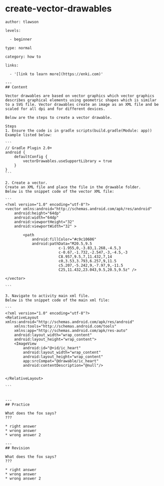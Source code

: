 # create-vector-drawables
	author: tlawson

	levels:

	  - beginner

	type: normal

	category: how to

	links:

	  - '[link to learn more](https://enki.com)'

	---
	## Content

	Vector drawables are based on vector graphics which vector graphics describes graphical elements using geometric shapes which is similar to a SVG file. Vector drawables create an image as an XML file and be scaled for all dpi and for different devices. 

	Below are the steps to create a vector drawable. 

	Steps
	1. Ensure the code is in gradle scripts(build.gradle(Module: app))
	Example listed below:

	```
	// Gradle Plugin 2.0+
	android {
	    defaultConfig {
	        vectorDrawables.useSupportLibrary = true
	    }
	}
	```

	2. Create a vector. 
	Create an XML file and place the file in the drawable folder. 
	Below is the snippet code of the vector XML file:

	```
	<?xml version="1.0" encoding="utf-8"?>
	<vector xmlns:android="http://schemas.android.com/apk/res/android"
	    android:height="64dp"
	    android:width="64dp"
	    android:viewportHeight="32"
	    android:viewportWidth="32" >

	        <path
	            android:fillColor="#c9c10606"
	            android:pathData="M20.5,9.5
	                        c-1.955,0,-3.83,1.268,-4.5,3
	                        c-0.67,-1.732,-2.547,-3,-4.5,-3
	                        C8.957,9.5,7,11.432,7,14
	                        c0,3.53,3.793,6.257,9,11.5
	                        c5.207,-5.242,9,-7.97,9,-11.5
	                        C25,11.432,23.043,9.5,20.5,9.5z" />

	</vector>

	```

	3. Navigate to activity main xml file. 
	Below is the snippet code of the main xml file:

	```
	<?xml version="1.0" encoding="utf-8"?>
	<RelativeLayout xmlns:android="http://schemas.android.com/apk/res/android"
	    xmlns:tools="http://schemas.android.com/tools"
	    xmlns:app="http://schemas.android.com/apk/res-auto"
	    android:layout_width="wrap_content"
	    android:layout_height="wrap_content">
	    <ImageView
	        android:id="@+id/ic_heart"
	        android:layout_width="wrap_content"
	        android:layout_height="wrap_content"
	        app:srcCompat="@drawable/ic_heart"
	        android:contentDescription="@null"/>


	</RelativeLayout>

	```


	---
	## Practice

	What does the fox says?
	???

	* right answer
	* wrong answer
	* wrong answer 2

	---
	## Revision

	What does the fox says?
	???

	* right answer
	* wrong answer
	* wrong answer 2
